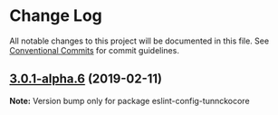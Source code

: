 # Change Log

All notable changes to this project will be documented in this file.
See [Conventional Commits](https://conventionalcommits.org) for commit guidelines.

## [3.0.1-alpha.6](https://github.com/tunnckoCore/hq/compare/eslint-config-tunnckocore@3.0.1-alpha.5...eslint-config-tunnckocore@3.0.1-alpha.6) (2019-02-11)

**Note:** Version bump only for package eslint-config-tunnckocore
